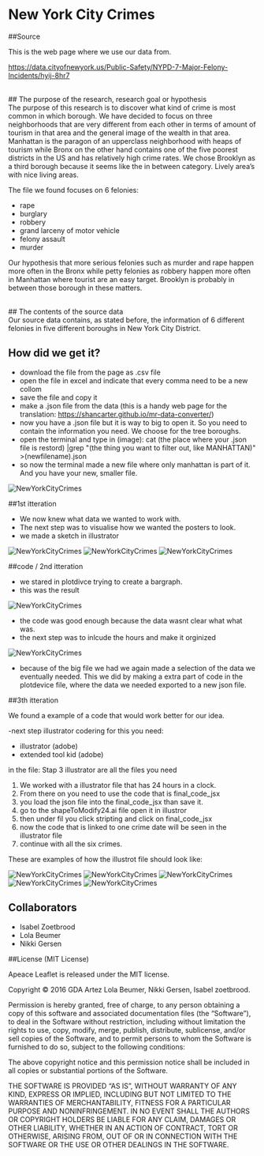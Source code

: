 # New York City Crimes

##Source
<br>

This is the web page where we use our data from. 

https://data.cityofnewyork.us/Public-Safety/NYPD-7-Major-Felony-Incidents/hyij-8hr7

<br>
## The purpose of the research, research goal or hypothesis
<br>
The purpose of this research is to discover what kind of crime is most common in which borough. We have decided to focus on three neighborhoods that are very different from each other in terms of amount of tourism in that area and the general image of the wealth in that area. Manhattan is the paragon of an upperclass neighborhood with heaps of tourism while Bronx on the other hand contains one of the five poorest districts in the US and has relatively high crime rates. We chose Brooklyn as a third borough because it seems like the in between category. Lively area’s with nice living areas. 

The file we found focuses on 6 felonies:<br> 
- rape <br>
- burglary<br>
- robbery<br>
- grand larceny of motor vehicle<br>
- felony assault<br>
- murder <br>
 
Our hypothesis that more serious felonies such as murder and rape happen more often in the Bronx while petty felonies as robbery happen more often in Manhattan where tourist are an easy target. Brooklyn is probably in between those borough in these matters. 

<br>
## The contents of the source data
<br>
Our source data contains, as stated before, the information of 6 different felonies in five different boroughs in New York City District.  



## How did we get it?

- download the file from the page as .csv file 
- open the file in excel and indicate that every comma need to be a new collom
- save the file and copy it
- make a .json file from the data (this is a handy web page for the translation: https://shancarter.github.io/mr-data-converter/)
- now you have a .json file but it is way to big to open it. So you need to contain the information you need. We choose for the tree boroughs. 
- open the terminal and type in (image): cat (the place where your .json file is restord) |grep "(the thing you want to filter out, like MANHATTAN)" >(newfilename).json 
- so now the terminal made a new file where only manhattan is part of it. And you have your new, smaller file. 

![NewYorkCityCrimes](Stap_1_Opzet/Analyzing_data/terminal.png)


##1st itteration

- We now knew what data we wanted to work with.
- The next step was to visualise how we wanted the posters to look. 
- we made a sketch in illustrator

![NewYorkCityCrimes](Stap_1_Opzet/Schetsen/poster1.png)
![NewYorkCityCrimes](Stap_1_Opzet/Schetsen/poster2.png)
![NewYorkCityCrimes](Stap_1_Opzet/Schetsen/poster3.png)

##code / 2nd itteration

- we stared in plotdivce trying to create a bargraph.
- this was the result

![NewYorkCityCrimes](Stap_2_Plotdevice/brooklyn/brooklyn_fellonyassault.png)

 - the code was good enough because the data wasnt clear what what was. 
 - the next step was to inlcude the hours and make it orginized
 
 
![NewYorkCityCrimes](Stap_2_Plotdevice/brooklyn/brooklyn_bulglary_2.png)

- because of the big file we had we again made a selection of the data we eventually needed. This we did by making a extra part of code in the plotdevice file, where the data we needed exported to a new json file. 



##3th itteration


We found a example of a code that would work better for our idea. 

-next step illustrator codering
for this you need:
- illustrator (adobe)
- extended tool kid (adobe)

in the file: Stap 3 illustrator are all the files you need

1. We worked with a illustrator file that has 24 hours in a clock. 
2. From there on you need to use the code that is final_code_jsx
3. you load the json file into the final_code_jsx than save it.
4. go to the shapeToModify24.ai file open it in illustror
5. then under fil you click stripting and click on final_code_jsx
6. now the code that is linked to one crime date will be seen in the illustrator file
7. continue with all the six crimes.



These are examples of how the illustrot file should look like:


![NewYorkCityCrimes](Stap_3_illustrator/Bronx/circle_graphs-01.png)
![NewYorkCityCrimes](Stap_3_illustrator/Bronx/circle_graphs-02.png)
![NewYorkCityCrimes](Stap_3_illustrator/Bronx/circle_graphs-03.png)
![NewYorkCityCrimes](Stap_3_illustrator/Bronx/circle_graphs-04.png)
![NewYorkCityCrimes](Stap_3_illustrator/Bronx/circle_graphs-05.png)






## Collaborators

- Isabel Zoetbrood
- Lola Beumer
- Nikki Gersen


##License (MIT License)

Apeace Leaflet is released under the MIT license.

Copyright © 2016 GDA Artez Lola Beumer, Nikki Gersen, Isabel zoetbrood.

Permission is hereby granted, free of charge, to any person obtaining a copy of this software and associated documentation files (the “Software”), to deal in the Software without restriction, including without limitation the rights to use, copy, modify, merge, publish, distribute, sublicense, and/or sell copies of the Software, and to permit persons to whom the Software is furnished to do so, subject to the following conditions:

The above copyright notice and this permission notice shall be included in all copies or substantial portions of the Software.

THE SOFTWARE IS PROVIDED “AS IS”, WITHOUT WARRANTY OF ANY KIND, EXPRESS OR IMPLIED, INCLUDING BUT NOT LIMITED TO THE WARRANTIES OF MERCHANTABILITY, FITNESS FOR A PARTICULAR PURPOSE AND NONINFRINGEMENT. IN NO EVENT SHALL THE AUTHORS OR COPYRIGHT HOLDERS BE LIABLE FOR ANY CLAIM, DAMAGES OR OTHER LIABILITY, WHETHER IN AN ACTION OF CONTRACT, TORT OR OTHERWISE, ARISING FROM, OUT OF OR IN CONNECTION WITH THE SOFTWARE OR THE USE OR OTHER DEALINGS IN THE SOFTWARE.
<br><br><br>